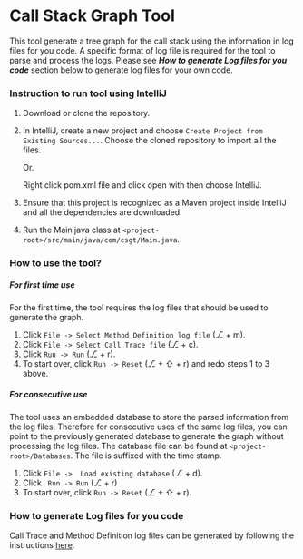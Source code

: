 # Call Stack Graph Tool
This tool generate a tree graph for the call stack using the information in log files for you code. A specific format of log file is required for the tool to parse and process the logs. Please see _**How to generate Log files for you code**_ section below to generate log files for your own code.  
### Instruction to run tool using IntelliJ
1. Download or clone the repository.
2. In IntelliJ, create a new project and choose `Create Project from Existing Sources...`. Choose the cloned repository to import all the files.

      Or.

    Right click pom.xml file and click open with then choose IntelliJ.
3. Ensure that this project is recognized as a Maven project inside IntelliJ and all the dependencies are downloaded.
6. Run the Main java class at `<project-root>/src/main/java/com/csgt/Main.java`.

### How to use the tool?
##### For first time use
For the first time, the tool requires the log files that should be used to generate the graph.
1. Click `File -> Select Method Definition log file` (⎇ + m).
2. Click `File -> Select Call Trace file` (⎇ + c).
3. Click `Run -> Run` (⎇ + r).
4. To start over, click `Run -> Reset` (⎇ + ⇧ + r) and redo steps 1 to 3 above.

##### For consecutive use
The tool uses an embedded database to store the parsed information from the log files. Therefore for consecutive uses of the same log files, you can point to the previously generated database to generate the graph without processing the log files. The database file can be found at `<project-root>/Databases`. The file is suffixed with the time stamp.
1. Click `File ->  Load existing database` (⎇ + d).
2. Click ` Run -> Run` (⎇ + r)
3. To start over, click `Run -> Reset` (⎇ + ⇧ + r).

### How to generate Log files for you code
Call Trace and Method Definition log files can be generated by following the instructions [here](https://github.com/omersalar/LogWeaver).

